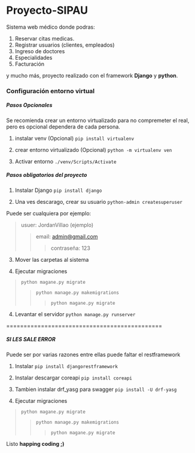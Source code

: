 # Proyecto-SIPAU
Sistema web m&eacute;dico donde podras:

1. Reservar citas medicas.
2. Registrar usuarios (clientes, empleados)
3. Ingreso de doctores
4. Especialidades
5. Facturaci&oacute;n 

y mucho m&aacute;s, proyecto realizado con el framework **Django** y **python**.


### Configuraci&oacute;n entorno virtual

##### Pasos Opcionales
Se recomienda crear un entorno virtualizado para no compremeter el real, pero es opcional dependera de cada persona.

1. instalar venv (Opcional)
`pip install virtualenv`

2. crear entorno virtualizado (Opcional)
`python -m virtualenv ven`

3. Activar entorno
`./venv/Scripts/Activate`

##### Pasos obligatorios del proyecto

1. Instalar Django
`pip install django`

2. Una ves descarago, crear su usuario
`python-admin createsuperuser`

Puede ser cualquiera por ejemplo:

> usuer: JordanVillao (ejemplo)
>> email: admin@gmail.com
>>> contraseña: 123

3. Mover las carpetas al sistema

4. Ejecutar migraciones
> `python magane.py migrate`
>> `python manage.py makemigrations`
>>> `python magane.py migrate`

4. Levantar el servidor
`python manage.py runserver`

=============================================
##### SI LES SALE ERROR
Puede ser por varias razones entre ellas puede faltar el restframework
1. Instalar
`pip install djangorestframework`
2. Instalar descargar coreapi 
`pip install coreapi`
3. Tambien instalar drf_yasg para swagger
`pip install -U drf-yasg`

4. Ejecutar migraciones
> `python magane.py migrate`
>> `python manage.py makemigrations`
>>> `python magane.py migrate`

Listo **happing coding ;)**